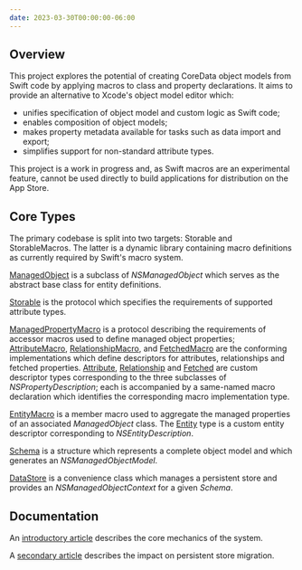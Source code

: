```yaml
---
date: 2023-03-30T00:00:00-06:00
---
```


## Overview

This project explores the potential of creating CoreData object models from Swift code by applying macros to class and property declarations.
It aims to provide an alternative to Xcode's object model editor which:
  - unifies specification of object model and custom logic as Swift code;
  - enables composition of object models;
  - makes property metadata available for tasks such as data import and export;
  - simplifies support for non-standard attribute types.

This project is a work in progress and, as Swift macros are an experimental feature, cannot be used directly to build applications for distribution on the App Store.


## Core Types

The primary codebase is split into two targets: Storable and StorableMacros.
The latter is a dynamic library containing macro definitions as currently required by Swift's macro system.
  
[ManagedObject](https://github.com/daspoon/storable/blob/main/Storable/Types/ManagedObject.swift) is a subclass of *NSManagedObject* which serves as the abstract base class for entity definitions.

[Storable](https://github.com/daspoon/storable/blob/main/Storable/Types/Storable.swift) is the protocol which specifies the requirements of supported attribute types.

[ManagedPropertyMacro](https://github.com/daspoon/storable/blob/main/StorableMacros/ManagedPropertyMacro.swift) is a protocol describing the requirements of accessor macros used to define managed object properties;
[AttributeMacro](https://github.com/daspoon/storable/blob/main/StorableMacros/AttributeMacro.swift), [RelationshipMacro](https://github.com/daspoon/storable/blob/main/StorableMacros/RelationshipMacro.swift), and [FetchedMacro](https://github.com/daspoon/storable/blob/main/StorableMacros/FetchedMacro.swift) are the conforming implementations which define descriptors for attributes, relationships and fetched properties.
[Attribute](https://github.com/daspoon/storable/blob/main/Storable/Types/Attribute.swift), [Relationship](https://github.com/daspoon/storable/blob/main/Storable/Types/Relationship.swift) and [Fetched](https://github.com/daspoon/storable/blob/main/Storable/Types/Fetched.swift) are custom descriptor types corresponding to the three subclasses of *NSPropertyDescription*;
each is accompanied by a same-named macro declaration which identifies the corresponding macro implementation type.

[EntityMacro]() is a member macro used to aggregate the managed properties of an associated *ManagedObject* class.
The [Entity](https://github.com/daspoon/storable/blob/main/Storable/Types/Entity.swift) type is a custom entity descriptor corresponding to *NSEntityDescription*.

[Schema](https://github.com/daspoon/storable/blob/main/Storable/Types/Schema.swift) is a structure which represents a complete object model and which generates an *NSManagedObjectModel*.

[DataStore](https://github.com/daspoon/storable/blob/main/Storable/Types/DataStore.swift) is a convenience class which manages a persistent store and provides an *NSManagedObjectContext* for a given *Schema*.


## Documentation

An [introductory article](posts/basics) describes the core mechanics of the system.

A [secondary article](posts/migration) describes the impact on persistent store migration.

